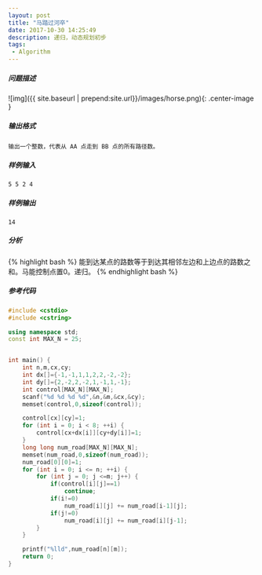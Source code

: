 ```yaml
---
layout: post
title: "马踏过河卒"
date: 2017-10-30 14:25:49
description: 递归，动态规划初步
tags:
 - Algorithm
---
```


##### 问题描述
![img]({{ site.baseurl | prepend:site.url}}/images/horse.png){: .center-image }

##### 输出格式

    输出一个整数，代表从 AA 点走到 BB 点的所有路径数。

##### 样例输入
    5 5 2 4

##### 样例输出
    14

##### 分析
{% highlight bash %}
能到达某点的路数等于到达其相邻左边和上边点的路数之和。马能控制点置0。递归。
{% endhighlight bash %}

##### 参考代码

```cpp
#include <cstdio>
#include <cstring>

using namespace std;
const int MAX_N = 25;


int main() {
    int n,m,cx,cy;
    int dx[]={-1,-1,1,1,2,2,-2,-2};
    int dy[]={2,-2,2,-2,1,-1,1,-1};
    int control[MAX_N][MAX_N];
    scanf("%d %d %d %d",&n,&m,&cx,&cy);
    memset(control,0,sizeof(control));

    control[cx][cy]=1;
    for (int i = 0; i < 8; ++i) {
        control[cx+dx[i]][cy+dy[i]]=1;
    }
    long long num_road[MAX_N][MAX_N];
    memset(num_road,0,sizeof(num_road));
    num_road[0][0]=1;
    for (int i = 0; i <= n; ++i) {
        for (int j = 0; j <=m; j++) {
            if(control[i][j]==1)
                continue;
            if(i!=0)
                num_road[i][j] += num_road[i-1][j];
            if(j!=0)
                num_road[i][j] += num_road[i][j-1];
        }
    }

    printf("%lld",num_road[n][m]);
    return 0;
}
```
